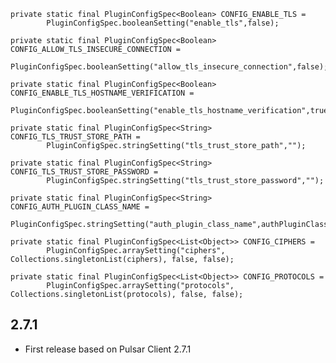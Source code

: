     private static final PluginConfigSpec<Boolean> CONFIG_ENABLE_TLS =
            PluginConfigSpec.booleanSetting("enable_tls",false);

    private static final PluginConfigSpec<Boolean> CONFIG_ALLOW_TLS_INSECURE_CONNECTION =
            PluginConfigSpec.booleanSetting("allow_tls_insecure_connection",false);

    private static final PluginConfigSpec<Boolean> CONFIG_ENABLE_TLS_HOSTNAME_VERIFICATION =
            PluginConfigSpec.booleanSetting("enable_tls_hostname_verification",true);

    private static final PluginConfigSpec<String> CONFIG_TLS_TRUST_STORE_PATH =
            PluginConfigSpec.stringSetting("tls_trust_store_path","");

    private static final PluginConfigSpec<String> CONFIG_TLS_TRUST_STORE_PASSWORD =
            PluginConfigSpec.stringSetting("tls_trust_store_password","");

    private static final PluginConfigSpec<String> CONFIG_AUTH_PLUGIN_CLASS_NAME =
            PluginConfigSpec.stringSetting("auth_plugin_class_name",authPluginClassName);

    private static final PluginConfigSpec<List<Object>> CONFIG_CIPHERS =
            PluginConfigSpec.arraySetting("ciphers", Collections.singletonList(ciphers), false, false);

    private static final PluginConfigSpec<List<Object>> CONFIG_PROTOCOLS =
            PluginConfigSpec.arraySetting("protocols", Collections.singletonList(protocols), false, false);

## 2.7.1
- First release based on Pulsar Client 2.7.1
